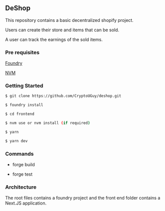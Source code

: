 ## DeShop

This repository contains a basic decentralized shopify project.

Users can create their store and items that can be sold.

A user can track the earnings of the sold items.

### Pre requisites

[Foundry](https://github.com/foundry-rs/foundry)

[NVM](https://github.com/nvm-sh/nvm)

### Getting Started

```bash
$ git clone https://github.com/CryptoUGuy/deshop.git

$ foundry install

$ cd frontend 

$ nvm use or nvm install (if required)

$ yarn 

$ yarn dev
```

### Commands

- forge build

- forge test

### Architecture 

The root files contains a foundry project and the front end folder contains a Next.JS application.

